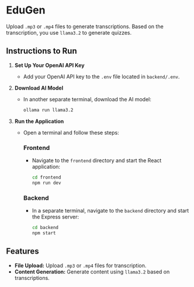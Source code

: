 # EduGen

Upload `.mp3` or `.mp4` files to generate transcriptions. Based on the transcription, you use `llama3.2` to generate quizzes. 

## Instructions to Run

1. **Set Up Your OpenAI API Key**
   - Add your OpenAI API key to the `.env` file located in `backend/.env`.
  
2. **Download AI Model**
     - In another separate terminal, download the AI model:
       ```bash
       ollama run llama3.2
       ```

2. **Run the Application**
   - Open a terminal and follow these steps:
     
     ### Frontend
     - Navigate to the `frontend` directory and start the React application:
       ```bash
       cd frontend
       npm run dev
       ```

     ### Backend
     - In a separate terminal, navigate to the `backend` directory and start the Express server:
       ```bash
       cd backend
       npm start
       ```

     

## Features
- **File Upload:** Upload `.mp3` or `.mp4` files for transcription.
- **Content Generation:** Generate content using `llama3.2` based on transcriptions.

